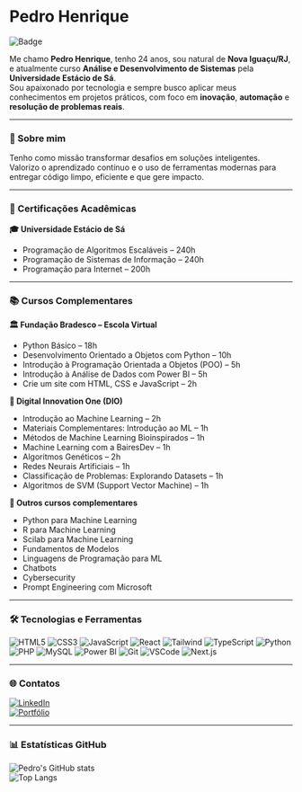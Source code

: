 # Pedro Henrique

![Badge](https://img.shields.io/badge/Desenvolvedor%20FullStack%20--%20em%20formação-blue)

Me chamo **Pedro Henrique**, tenho 24 anos, sou natural de **Nova Iguaçu/RJ**, e atualmente curso **Análise e Desenvolvimento de Sistemas** pela **Universidade Estácio de Sá**.  
Sou apaixonado por tecnologia e sempre busco aplicar meus conhecimentos em projetos práticos, com foco em **inovação**, **automação** e **resolução de problemas reais**.

---

### 🚀 Sobre mim

Tenho como missão transformar desafios em soluções inteligentes.  
Valorizo o aprendizado contínuo e o uso de ferramentas modernas para entregar código limpo, eficiente e que gere impacto.

---

### 📜 Certificações Acadêmicas

**🎓 Universidade Estácio de Sá**
- Programação de Algoritmos Escaláveis – 240h  
- Programação de Sistemas de Informação – 240h  
- Programação para Internet – 200h  

---

### 📚 Cursos Complementares

**🏛 Fundação Bradesco – Escola Virtual**
- Python Básico – 18h  
- Desenvolvimento Orientado a Objetos com Python – 10h  
- Introdução à Programação Orientada a Objetos (POO) – 5h  
- Introdução à Análise de Dados com Power BI – 5h  
- Crie um site com HTML, CSS e JavaScript – 2h  

**🧠 Digital Innovation One (DIO)**
- Introdução ao Machine Learning – 2h  
- Materiais Complementares: Introdução ao ML – 1h  
- Métodos de Machine Learning Bioinspirados – 1h  
- Machine Learning com a BairesDev – 1h  
- Algoritmos Genéticos – 2h  
- Redes Neurais Artificiais – 1h  
- Classificação de Problemas: Explorando Datasets – 1h  
- Algoritmos de SVM (Support Vector Machine) – 1h  

**📌 Outros cursos complementares**
- Python para Machine Learning  
- R para Machine Learning  
- Scilab para Machine Learning  
- Fundamentos de Modelos  
- Linguagens de Programação para ML  
- Chatbots  
- Cybersecurity  
- Prompt Engineering com Microsoft  

---

### 🛠️ Tecnologias e Ferramentas

![HTML5](https://img.shields.io/badge/-HTML5-E34F26?style=flat&logo=html5&logoColor=white)
![CSS3](https://img.shields.io/badge/-CSS3-1572B6?style=flat&logo=css3)
![JavaScript](https://img.shields.io/badge/-JavaScript-F7DF1E?style=flat&logo=javascript&logoColor=black)
![React](https://img.shields.io/badge/-React-61DAFB?style=flat&logo=react)
![Tailwind](https://img.shields.io/badge/-TailwindCSS-38B2AC?style=flat&logo=tailwind-css&logoColor=white)
![TypeScript](https://img.shields.io/badge/-TypeScript-3178C6?style=flat&logo=typescript)
![Python](https://img.shields.io/badge/-Python-3776AB?style=flat&logo=python)
![PHP](https://img.shields.io/badge/-PHP-777BB4?style=flat&logo=php&logoColor=white)
![MySQL](https://img.shields.io/badge/-MySQL-4479A1?style=flat&logo=mysql&logoColor=white)
![Power BI](https://img.shields.io/badge/-Power%20BI-F2C811?style=flat&logo=power-bi&logoColor=black)
![Git](https://img.shields.io/badge/-Git-F05032?style=flat&logo=git&logoColor=white)
![VSCode](https://img.shields.io/badge/-VSCode-007ACC?style=flat&logo=visual-studio-code)
![Next.js](https://img.shields.io/badge/-Next.js-000?style=flat&logo=nextdotjs)

---

### 🌐 Contatos

[![LinkedIn](https://img.shields.io/badge/-LinkedIn-0A66C2?style=flat&logo=linkedin&logoColor=white)](https://www.linkedin.com/in/pedro-henrique-711592276)  
[![Portfólio](https://img.shields.io/badge/-Portfólio-24292F?style=flat&logo=google&logoColor=white)](https://sites.google.com/view/pedro8246/p%C3%A1gina-inicial)

---

### 📊 Estatísticas GitHub

![Pedro's GitHub stats](https://github-readme-stats.vercel.app/api?username=Pedro-hpa&show_icons=true&theme=dark)  
![Top Langs](https://github-readme-stats.vercel.app/api/top-langs/?username=Pedro-hpa&layout=compact&theme=dark)
